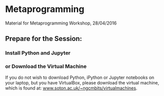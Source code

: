 # Metaprogramming
Material for Metaprogramming Workshop, 28/04/2016

## Prepare for the Session: 

### Install Python and Jupyter

### or Download the Virtual Machine

If you do not wish to download Python, iPython or Jupyter notebooks on your laptop, but you have VirtualBox, please download the virtual machine, which is found at: www.soton.ac.uk/~ngcmbits/virtualmachines.
